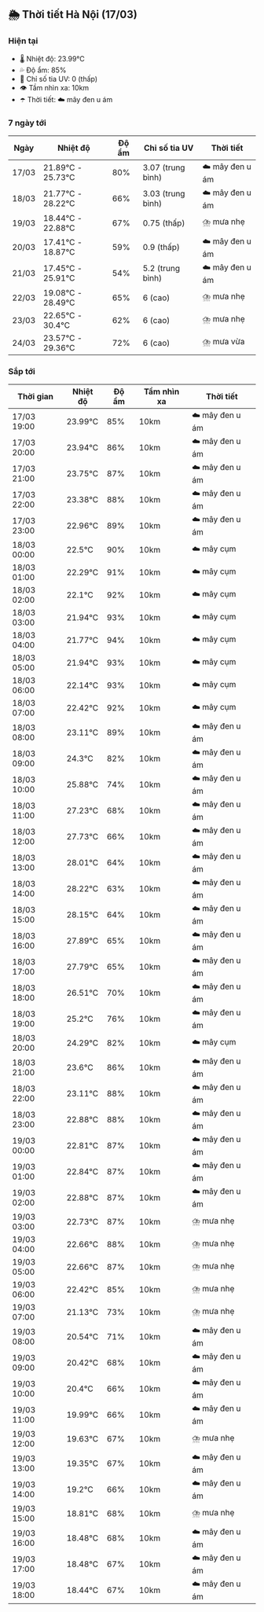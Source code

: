 ## 🌦️ Thời tiết Hà Nội (17/03)

### Hiện tại

- 🌡️ Nhiệt độ: 23.99℃
- 💦 Độ ẩm: 85%
- 🌟 Chỉ số tia UV: 0 (thấp)
- 👁️ Tầm nhìn xa: 10km
- ☂️ Thời tiết: ☁️ mây đen u ám

### 7 ngày tới

| Ngày | Nhiệt độ | Độ ẩm | Chỉ số tia UV | Thời tiết |
| --- | --- | --- | --- | --- |
| 17/03 | 21.89℃ - 25.73℃ | 80% | 3.07 (trung bình) | ☁️ mây đen u ám |
| 18/03 | 21.77℃ - 28.22℃ | 66% | 3.03 (trung bình) | ☁️ mây đen u ám |
| 19/03 | 18.44℃ - 22.88℃ | 67% | 0.75 (thấp) | ⛈️ mưa nhẹ |
| 20/03 | 17.41℃ - 18.87℃ | 59% | 0.9 (thấp) | ☁️ mây đen u ám |
| 21/03 | 17.45℃ - 25.91℃ | 54% | 5.2 (trung bình) | ☁️ mây đen u ám |
| 22/03 | 19.08℃ - 28.49℃ | 65% | 6 (cao) | ⛈️ mưa nhẹ |
| 23/03 | 22.65℃ - 30.4℃ | 62% | 6 (cao) | ⛈️ mưa nhẹ |
| 24/03 | 23.57℃ - 29.36℃ | 72% | 6 (cao) | ⛈️ mưa vừa |

### Sắp tới

| Thời gian | Nhiệt độ | Độ ẩm | Tầm nhìn xa | Thời tiết |
| --- | --- | --- | --- | --- |
| 17/03 19:00 | 23.99℃ | 85% | 10km | ☁️ mây đen u ám |
| 17/03 20:00 | 23.94℃ | 86% | 10km | ☁️ mây đen u ám |
| 17/03 21:00 | 23.75℃ | 87% | 10km | ☁️ mây đen u ám |
| 17/03 22:00 | 23.38℃ | 88% | 10km | ☁️ mây đen u ám |
| 17/03 23:00 | 22.96℃ | 89% | 10km | ☁️ mây đen u ám |
| 18/03 00:00 | 22.5℃ | 90% | 10km | ☁️ mây cụm |
| 18/03 01:00 | 22.29℃ | 91% | 10km | ☁️ mây cụm |
| 18/03 02:00 | 22.1℃ | 92% | 10km | ☁️ mây cụm |
| 18/03 03:00 | 21.94℃ | 93% | 10km | ☁️ mây cụm |
| 18/03 04:00 | 21.77℃ | 94% | 10km | ☁️ mây cụm |
| 18/03 05:00 | 21.94℃ | 93% | 10km | ☁️ mây cụm |
| 18/03 06:00 | 22.14℃ | 93% | 10km | ☁️ mây cụm |
| 18/03 07:00 | 22.42℃ | 92% | 10km | ☁️ mây cụm |
| 18/03 08:00 | 23.11℃ | 89% | 10km | ☁️ mây đen u ám |
| 18/03 09:00 | 24.3℃ | 82% | 10km | ☁️ mây đen u ám |
| 18/03 10:00 | 25.88℃ | 74% | 10km | ☁️ mây đen u ám |
| 18/03 11:00 | 27.23℃ | 68% | 10km | ☁️ mây đen u ám |
| 18/03 12:00 | 27.73℃ | 66% | 10km | ☁️ mây đen u ám |
| 18/03 13:00 | 28.01℃ | 64% | 10km | ☁️ mây đen u ám |
| 18/03 14:00 | 28.22℃ | 63% | 10km | ☁️ mây đen u ám |
| 18/03 15:00 | 28.15℃ | 64% | 10km | ☁️ mây đen u ám |
| 18/03 16:00 | 27.89℃ | 65% | 10km | ☁️ mây đen u ám |
| 18/03 17:00 | 27.79℃ | 65% | 10km | ☁️ mây đen u ám |
| 18/03 18:00 | 26.51℃ | 70% | 10km | ☁️ mây đen u ám |
| 18/03 19:00 | 25.2℃ | 76% | 10km | ☁️ mây đen u ám |
| 18/03 20:00 | 24.29℃ | 82% | 10km | ☁️ mây cụm |
| 18/03 21:00 | 23.6℃ | 86% | 10km | ☁️ mây đen u ám |
| 18/03 22:00 | 23.11℃ | 88% | 10km | ☁️ mây đen u ám |
| 18/03 23:00 | 22.88℃ | 88% | 10km | ☁️ mây đen u ám |
| 19/03 00:00 | 22.81℃ | 87% | 10km | ☁️ mây đen u ám |
| 19/03 01:00 | 22.84℃ | 87% | 10km | ☁️ mây đen u ám |
| 19/03 02:00 | 22.88℃ | 87% | 10km | ☁️ mây đen u ám |
| 19/03 03:00 | 22.73℃ | 87% | 10km | ⛈️ mưa nhẹ |
| 19/03 04:00 | 22.66℃ | 88% | 10km | ⛈️ mưa nhẹ |
| 19/03 05:00 | 22.66℃ | 87% | 10km | ⛈️ mưa nhẹ |
| 19/03 06:00 | 22.42℃ | 85% | 10km | ⛈️ mưa nhẹ |
| 19/03 07:00 | 21.13℃ | 73% | 10km | ⛈️ mưa nhẹ |
| 19/03 08:00 | 20.54℃ | 71% | 10km | ☁️ mây đen u ám |
| 19/03 09:00 | 20.42℃ | 68% | 10km | ☁️ mây đen u ám |
| 19/03 10:00 | 20.4℃ | 66% | 10km | ☁️ mây đen u ám |
| 19/03 11:00 | 19.99℃ | 66% | 10km | ☁️ mây đen u ám |
| 19/03 12:00 | 19.63℃ | 67% | 10km | ⛈️ mưa nhẹ |
| 19/03 13:00 | 19.35℃ | 67% | 10km | ☁️ mây đen u ám |
| 19/03 14:00 | 19.2℃ | 66% | 10km | ☁️ mây đen u ám |
| 19/03 15:00 | 18.81℃ | 68% | 10km | ⛈️ mưa nhẹ |
| 19/03 16:00 | 18.48℃ | 68% | 10km | ☁️ mây đen u ám |
| 19/03 17:00 | 18.48℃ | 67% | 10km | ☁️ mây đen u ám |
| 19/03 18:00 | 18.44℃ | 67% | 10km | ☁️ mây đen u ám |
